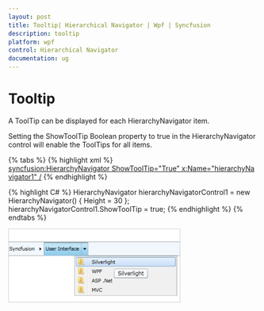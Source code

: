```yaml
---
layout: post
title: Tooltip| Hierarchical Navigator | Wpf | Syncfusion
description: tooltip
platform: wpf
control: Hierarchical Navigator
documentation: ug
---
```


# Tooltip

A ToolTip can be displayed for each HierarchyNavigator item.

Setting the ShowToolTip Boolean property to true in the HierarchyNavigator control will enable the ToolTips for all items.

{% tabs %}
{% highlight xml %}
<syncfusion:HierarchyNavigator ShowToolTip="True" x:Name="hierarchyNavigator1" />
{% endhighlight %}

{% highlight C# %}
HierarchyNavigator hierarchyNavigatorControl1 = new HierarchyNavigator()
 { Height = 30 };
 hierarchyNavigatorControl1.ShowToolTip = true;
 {% endhighlight %}
{% endtabs %}


![](Tooltip_images/Tooltip_img1.png)



